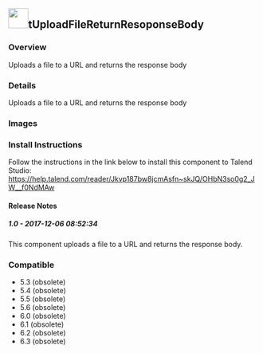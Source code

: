 ## <img src='./logo.jpg' width='40' height='40'>tUploadFileReturnResoponseBody

### Overview
Uploads a file to a URL and returns the response body
### Details
Uploads a file to a URL and returns the response body
### Images



### Install Instructions
Follow the instructions in the link below to install this component to Talend Studio:
https://help.talend.com/reader/Jkvp187bw8jcmAsfn~skJQ/OHbN3so0g2_JW__f0NdMAw

#### Release Notes

##### 1.0 - 2017-12-06 08:52:34
This component uploads a file to a URL and returns the response body. 
### Compatible
 -  5.3 (obsolete)
 -   5.4 (obsolete)
 -   5.5 (obsolete)
 -   5.6 (obsolete)
 -   6.0 (obsolete)
 -   6.1 (obsolete)
 -   6.2 (obsolete)
 -   6.3 (obsolete)